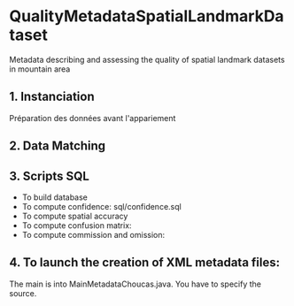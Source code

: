 # QualityMetadataSpatialLandmarkDataset
Metadata describing and assessing the quality of spatial landmark datasets in mountain area


## 1. Instanciation
 Préparation des données avant l'appariement

## 2. Data Matching


## 3. Scripts SQL

- To build database
- To compute confidence: sql/confidence.sql
- To compute spatial accuracy
- To compute confusion matrix:
- To compute commission and omission: 

## 4. To launch the creation of XML metadata files:

The main is into MainMetadataChoucas.java. You have to specify the source.
